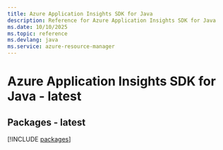 ```yaml
---
title: Azure Application Insights SDK for Java
description: Reference for Azure Application Insights SDK for Java
ms.date: 10/10/2025
ms.topic: reference
ms.devlang: java
ms.service: azure-resource-manager
---
```

# Azure Application Insights SDK for Java - latest
## Packages - latest
[!INCLUDE [packages](application-insights-index.md)]